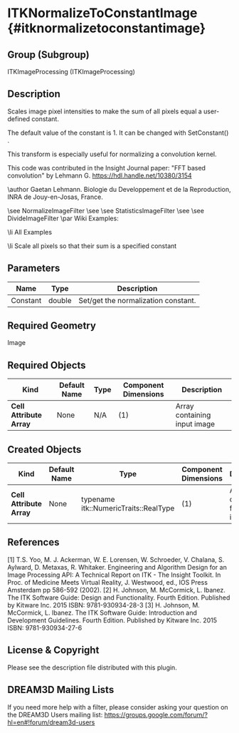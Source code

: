 ITKNormalizeToConstantImage {#itknormalizetoconstantimage}
===========================

## Group (Subgroup) ##
ITKImageProcessing (ITKImageProcessing)

## Description ##
Scales image pixel intensities to make the sum of all pixels equal a user-defined constant.

The default value of the constant is 1. It can be changed with SetConstant() .

This transform is especially useful for normalizing a convolution kernel.

This code was contributed in the Insight Journal paper: "FFT based
convolution" by Lehmann G. https://hdl.handle.net/10380/3154 

\author Gaetan Lehmann. Biologie du Developpement et de la Reproduction, INRA de Jouy-en-Josas, France.

\see NormalizeImageFilter 
\see 
\see StatisticsImageFilter 
\see 
\see DivideImageFilter 
\par Wiki Examples:

\li All Examples 

\li Scale all pixels so that their sum is a specified constant

## Parameters ##

| Name | Type | Description |
|------|------|-------------|
| Constant | double| Set/get the normalization constant. |


## Required Geometry ##
Image

## Required Objects ##

| Kind | Default Name | Type | Component Dimensions | Description |
|------|--------------|------|----------------------|-------------|
| **Cell Attribute Array** | None | N/A | (1)  | Array containing input image

## Created Objects ##

| Kind | Default Name | Type | Component Dimensions | Description |
|------|--------------|------|----------------------|-------------|
| **Cell Attribute Array** | None | typename itk::NumericTraits<typename InputImageType::PixelType>::RealType | (1)  | Array containing filtered image

## References ##
[1] T.S. Yoo, M. J. Ackerman, W. E. Lorensen, W. Schroeder, V. Chalana, S. Aylward, D. Metaxas, R. Whitaker. Engineering and Algorithm Design for an Image Processing API: A Technical Report on ITK - The Insight Toolkit. In Proc. of Medicine Meets Virtual Reality, J. Westwood, ed., IOS Press Amsterdam pp 586-592 (2002). 
[2] H. Johnson, M. McCormick, L. Ibanez. The ITK Software Guide: Design and Functionality. Fourth Edition. Published by Kitware Inc. 2015 ISBN: 9781-930934-28-3
[3] H. Johnson, M. McCormick, L. Ibanez. The ITK Software Guide: Introduction and Development Guidelines. Fourth Edition. Published by Kitware Inc. 2015 ISBN: 9781-930934-27-6

## License & Copyright ##

Please see the description file distributed with this plugin.

## DREAM3D Mailing Lists ##

If you need more help with a filter, please consider asking your question on the DREAM3D Users mailing list:
https://groups.google.com/forum/?hl=en#!forum/dream3d-users
